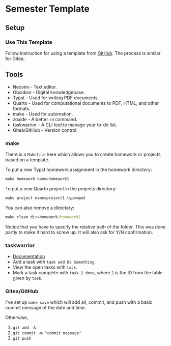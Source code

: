 # Semester Template

## Setup

### Use This Template

Follow instruction for using a template from [GitHub](https://docs.github.com/en/repositories/creating-and-managing-repositories/creating-a-repository-from-a-template).
The process is similar for Gitea.

## Tools

- Neovim - Text editor.
- Obsidian - Digital knowledgebase.
- Typst - Used for writing PDF documents.
- Quarto - Used for computational documents to PDF, HTML, and other formats.
- make - Used for automation.
- zoxide - A better `cd` command.
- taskwarrior - A CLI tool to manage your to-do list.
- Gitea/GitHub - Version control.

### make

There is a `Makefile` here which allows you to create homework or projects based on a template.

To put a new Typst homework assignment in the homework directory:

```cmd
make homework name=homework1
```

To put a new Quarto project in the projects directory:

```cmd
make project name=project1 type=qmd
```

You can also remove a directory:

```cmd
make clean dir=homework/homework1
```

Notice that you have to specify the relative path of the folder.
This was done partly to make it hard to screw up.
It will also ask for Y/N confirmation.

### taskwarrior

- [Documentation](https://taskwarrior.org)
- Add a task with `task add Do Something`.
- View the open tasks with `task`.
- Mark a task complete with `task 2 done`, where `2` is the ID from the table given by `task`.

### Gitea/GitHub

I've set up `make save` which will add all, commit, and push with a basic commit message of the date and time.

Otherwise,

1. `git add -A`
2. `git commit -m "commit message"`
3. `git push`

